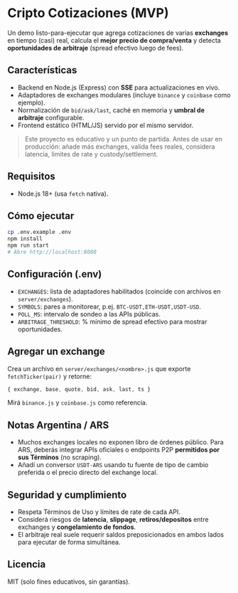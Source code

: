 # Cripto Cotizaciones (MVP)

Un demo listo-para-ejecutar que agrega cotizaciones de varias **exchanges** en tiempo (casi) real, calcula el **mejor precio de compra/venta** y detecta **oportunidades de arbitraje** (spread efectivo luego de fees).

## Características
- Backend en Node.js (Express) con **SSE** para actualizaciones en vivo.
- Adaptadores de exchanges modulares (incluye `binance` y `coinbase` como ejemplo).
- Normalización de `bid/ask/last`, caché en memoria y **umbral de arbitraje** configurable.
- Frontend estático (HTML/JS) servido por el mismo servidor.

> Este proyecto es educativo y un punto de partida. Antes de usar en producción: añade más exchanges, valida fees reales, considera latencia, límites de rate y custody/settlement.

## Requisitos
- Node.js 18+ (usa `fetch` nativa).

## Cómo ejecutar
```bash
cp .env.example .env
npm install
npm run start
# Abre http://localhost:8080
```

## Configuración (.env)
- `EXCHANGES`: lista de adaptadores habilitados (coincide con archivos en `server/exchanges`).
- `SYMBOLS`: pares a monitorear, p.ej. `BTC-USDT,ETH-USDT,USDT-USD`.
- `POLL_MS`: intervalo de sondeo a las APIs públicas.
- `ARBITRAGE_THRESHOLD`: % mínimo de spread efectivo para mostrar oportunidades.

## Agregar un exchange
Crea un archivo en `server/exchanges/<nombre>.js` que exporte `fetchTicker(pair)` y retorne:
```js
{ exchange, base, quote, bid, ask, last, ts }
```
Mirá `binance.js` y `coinbase.js` como referencia.

## Notas Argentina / ARS
- Muchos exchanges locales no exponen libro de órdenes público. Para ARS, deberás integrar APIs oficiales o endpoints P2P **permitidos por sus Términos** (no scraping).
- Añadí un conversor `USDT-ARS` usando tu fuente de tipo de cambio preferida o el precio directo del exchange local.

## Seguridad y cumplimiento
- Respeta Términos de Uso y límites de rate de cada API.
- Considerá riesgos de **latencia**, **slippage**, **retiros/depositos** entre exchanges y **congelamiento de fondos**.
- El arbitraje real suele requerir saldos preposicionados en ambos lados para ejecutar de forma simultánea.

## Licencia
MIT (solo fines educativos, sin garantías).
